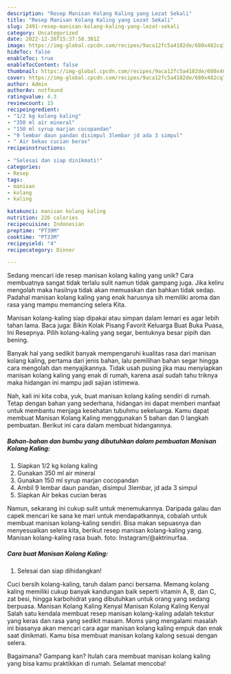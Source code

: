 ```yaml
---
description: "Resep Manisan Kolang Kaling yang Lezat Sekali"
title: "Resep Manisan Kolang Kaling yang Lezat Sekali"
slug: 2491-resep-manisan-kolang-kaling-yang-lezat-sekali
category: Uncategorized
date: 2022-12-26T15:37:58.301Z
image: https://img-global.cpcdn.com/recipes/9aca12fc5a4182de/680x482cq70/manisan-kolang-kaling-foto-resep-utama.jpg
hideToc: false
enableToc: true
enableTocContent: false
thumbnail: https://img-global.cpcdn.com/recipes/9aca12fc5a4182de/680x482cq70/manisan-kolang-kaling-foto-resep-utama.jpg
cover: https://img-global.cpcdn.com/recipes/9aca12fc5a4182de/680x482cq70/manisan-kolang-kaling-foto-resep-utama.jpg
author: Admin
authorAv: notfound
ratingvalue: 4.3
reviewcount: 15
recipeingredient:
- "1/2 kg kolang kaling"
- "350 ml air mineral"
- "150 ml syrup marjan cocopandan"
- "9 lembar daun pandan disimpul 3lembar jd ada 3 simpul"
- " Air bekas cucian beras"
recipeinstructions:

- "Selesai dan siap dinikmati!"
categories:
- Resep
tags:
- manisan
- kolang
- kaling

katakunci: manisan kolang kaling 
nutrition: 226 calories
recipecuisine: Indonesian
preptime: "PT39M"
cooktime: "PT33M"
recipeyield: "4"
recipecategory: Dinner

---
```





Sedang mencari ide resep manisan kolang kaling yang unik? Cara membuatnya sangat tidak terlalu sulit namun tidak gampang juga. Jika keliru mengolah maka hasilnya tidak akan memuaskan dan bahkan tidak sedap. Padahal manisan kolang kaling yang enak harusnya sih memiliki aroma dan rasa yang mampu memancing selera Kita.





Manisan kolang-kaling siap dipakai atau simpan dalam lemari es agar lebih tahan lama. Baca juga: Bikin Kolak Pisang Favorit Keluarga Buat Buka Puasa, Ini Resepnya. Pilih kolang-kaling yang segar, bentuknya besar pipih dan bening.

Banyak hal yang sedikit banyak mempengaruhi kualitas rasa dari manisan kolang kaling, pertama dari jenis bahan, lalu pemilihan bahan segar hingga cara mengolah dan menyajikannya. Tidak usah pusing jika mau menyiapkan manisan kolang kaling yang enak di rumah, karena asal sudah tahu triknya maka hidangan ini mampu jadi sajian istimewa.






Nah, kali ini kita coba, yuk, buat manisan kolang kaling sendiri di rumah. Tetap dengan bahan yang sederhana, hidangan ini dapat memberi manfaat untuk membantu menjaga kesehatan tubuhmu sekeluarga. Kamu dapat membuat Manisan Kolang Kaling menggunakan 5 bahan dan 0 langkah pembuatan. Berikut ini cara dalam membuat hidangannya.

<!--inarticleads1-->

##### Bahan-bahan dan bumbu yang dibutuhkan dalam pembuatan Manisan Kolang Kaling:

1. Siapkan 1/2 kg kolang kaling
1. Gunakan 350 ml air mineral
1. Gunakan 150 ml syrup marjan cocopandan
1. Ambil 9 lembar daun pandan, disimpul 3lembar, jd ada 3 simpul
1. Siapkan  Air bekas cucian beras


Namun, sekarang ini cukup sulit untuk menemukannya. Daripada galau dan capek mencari ke sana ke mari untuk mendapatkannya, cobalah untuk membuat manisan kolang-kaling sendiri. Bisa makan sepuasnya dan menyesuaikan selera kita, berikut resep manisan kolang-kaling yang. Manisan kolang-kaling rasa buah. foto: Instagram/@aktrinurfaa. 

<!--inarticleads2-->

##### Cara buat Manisan Kolang Kaling:


1. Selesai dan siap dihidangkan!

Cuci bersih kolang-kaling, taruh dalam panci bersama. Memang kolang kaling memiliki cukup banyak kandungan baik seperti vitamin A, B, dan C, zat besi, hingga karbohidrat yang dibutuhkan untuk orang yang sedang berpuasa. Manisan Kolang Kaling Kenyal Manisan Kolang Kaling Kenyal Salah satu kendala membuat resep manisan kolang-kaling adalah tekstur yang keras dan rasa yang sedikit masam. Moms yang mengalami masalah ini biasanya akan mencari cara agar manisan kolang kaling empuk dan enak saat dinikmati. Kamu bisa membuat manisan kolang kalong sesuai dengan selera. 

Bagaimana? Gampang kan? Itulah cara membuat manisan kolang kaling yang bisa kamu praktikkan di rumah. Selamat mencoba!
